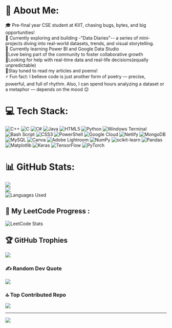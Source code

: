 # 💫 About Me:
🎓 Pre-final year CSE student at KIIT, chasing bugs, bytes, and big opportunities!<br>🔭 Currently exploring and building -"Data Diaries"-- a series of mini-projects diving into real-world datasets, trends, and visual storytelling.<br>🌱 Currently learning Power BI and Google Data Studio<br>👯Love being part of the community to foster collaborative growth<br>🤝Looking for help with real-time data and real-life decisions(equally unpredictable)<br>📝Stay tuned to read my articles and poems!<br>⚡ Fun fact: I believe code is just another form of poetry — precise, powerful, and full of rhythm. Also, I can spend hours analyzing a dataset or a metaphor — depends on the mood 😌<br>

# 💻 Tech Stack:
![C++](https://img.shields.io/badge/c++-%2300599C.svg?style=for-the-badge&logo=c%2B%2B&logoColor=white) ![C](https://img.shields.io/badge/c-%2300599C.svg?style=for-the-badge&logo=c&logoColor=white) ![C#](https://img.shields.io/badge/c%23-%23239120.svg?style=for-the-badge&logo=csharp&logoColor=white) ![Java](https://img.shields.io/badge/java-%23ED8B00.svg?style=for-the-badge&logo=openjdk&logoColor=white) ![HTML5](https://img.shields.io/badge/html5-%23E34F26.svg?style=for-the-badge&logo=html5&logoColor=white) ![Python](https://img.shields.io/badge/python-3670A0?style=for-the-badge&logo=python&logoColor=ffdd54) ![Windows Terminal](https://img.shields.io/badge/Windows%20Terminal-%234D4D4D.svg?style=for-the-badge&logo=windows-terminal&logoColor=white) ![Bash Script](https://img.shields.io/badge/bash_script-%23121011.svg?style=for-the-badge&logo=gnu-bash&logoColor=white) ![CSS3](https://img.shields.io/badge/css3-%231572B6.svg?style=for-the-badge&logo=css3&logoColor=white) ![PowerShell](https://img.shields.io/badge/PowerShell-%235391FE.svg?style=for-the-badge&logo=powershell&logoColor=white) ![Google Cloud](https://img.shields.io/badge/GoogleCloud-%234285F4.svg?style=for-the-badge&logo=google-cloud&logoColor=white) ![Netlify](https://img.shields.io/badge/netlify-%23000000.svg?style=for-the-badge&logo=netlify&logoColor=#00C7B7) ![MongoDB](https://img.shields.io/badge/MongoDB-%234ea94b.svg?style=for-the-badge&logo=mongodb&logoColor=white) ![MySQL](https://img.shields.io/badge/mysql-4479A1.svg?style=for-the-badge&logo=mysql&logoColor=white) ![Canva](https://img.shields.io/badge/Canva-%2300C4CC.svg?style=for-the-badge&logo=Canva&logoColor=white) ![Adobe Lightroom](https://img.shields.io/badge/Adobe%20Lightroom-31A8FF.svg?style=for-the-badge&logo=Adobe%20Lightroom&logoColor=white) ![NumPy](https://img.shields.io/badge/numpy-%23013243.svg?style=for-the-badge&logo=numpy&logoColor=white) ![scikit-learn](https://img.shields.io/badge/scikit--learn-%23F7931E.svg?style=for-the-badge&logo=scikit-learn&logoColor=white) ![Pandas](https://img.shields.io/badge/pandas-%23150458.svg?style=for-the-badge&logo=pandas&logoColor=white) ![Matplotlib](https://img.shields.io/badge/Matplotlib-%23ffffff.svg?style=for-the-badge&logo=Matplotlib&logoColor=black) ![Keras](https://img.shields.io/badge/Keras-%23D00000.svg?style=for-the-badge&logo=Keras&logoColor=white) ![TensorFlow](https://img.shields.io/badge/TensorFlow-%23FF6F00.svg?style=for-the-badge&logo=TensorFlow&logoColor=white) ![PyTorch](https://img.shields.io/badge/PyTorch-%23EE4C2C.svg?style=for-the-badge&logo=PyTorch&logoColor=white)
# 📊 GitHub Stats:
![](https://github-readme-stats.vercel.app/api?username=jiyak12&theme=dark&hide_border=false&include_all_commits=false&count_private=false)<br/>
![](https://nirzak-streak-stats.vercel.app/?user=jiyak12&theme=dark&hide_border=false)<br/>
![Languages Used](https://github-readme-stats.vercel.app/api/top-langs/?username=jiyak12&layout=compact&langs_count=10&theme=dark)

## 🧠 My LeetCode Progress :
![LeetCode Stats](https://leetcard.jacoblin.cool/justjiya_12?theme=dark&font=IM%20Fell%20DW%20Pica&ext=heatmap)

## 🏆 GitHub Trophies
![](https://github-profile-trophy.vercel.app/?username=jiyak12&theme=shadow_blue&no-frame=false&no-bg=false&margin-w=4)

### ✍️ Random Dev Quote
![](https://quotes-github-readme.vercel.app/api?type=horizontal&theme=dark)

### 🔝 Top Contributed Repo
![](https://github-contributor-stats.vercel.app/api?username=jiyak12&limit=5&theme=dark&combine_all_yearly_contributions=true)

---
[![](https://visitcount.itsvg.in/api?id=jiyak12&icon=4&color=9)](https://visitcount.itsvg.in)

<!-- Proudly created with GPRM ( https://gprm.itsvg.in ) -->

